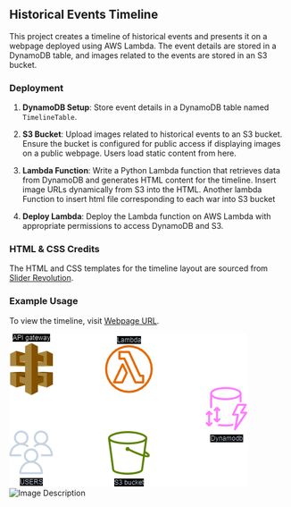 ## Historical Events Timeline

This project creates a timeline of historical events and presents it on a webpage deployed using AWS Lambda. The event details are stored in a DynamoDB table, and images related to the events are stored in an S3 bucket.

### Deployment

1. **DynamoDB Setup**: Store event details in a DynamoDB table named `TimelineTable`.

2. **S3 Bucket**: Upload images related to historical events to an S3 bucket. Ensure the bucket is configured for public access if displaying images on a public webpage. Users load static content from here.

3. **Lambda Function**: Write a Python Lambda function that retrieves data from DynamoDB and generates HTML content for the timeline. Insert image URLs dynamically from S3 into the HTML. Another lambda Function to insert html file corresponding to each war into S3 bucket  

4. **Deploy Lambda**: Deploy the Lambda function on AWS Lambda with appropriate permissions to access DynamoDB and S3.

### HTML & CSS Credits

The HTML and CSS templates for the timeline layout are sourced from [Slider Revolution](https://www.sliderrevolution.com/resources/css-timeline/).

### Example Usage

To view the timeline, visit [Webpage URL](https://f29c23hkj0.execute-api.us-east-1.amazonaws.com/TimelineLambda).


  ![Image Description](https://github.com/kvnsai/Timeline/blob/main/TimelineDeployment.png?raw=true)
  ![Image Description](https://timeline-nsai.s3.amazonaws.com/TimelineDeployment.png)
